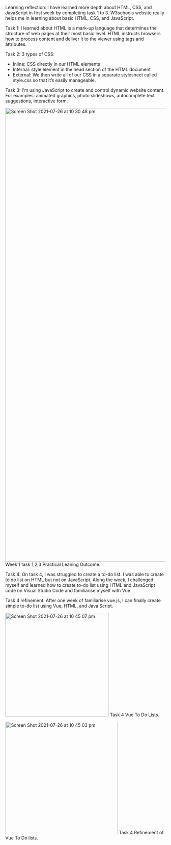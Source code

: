 Learning reflection: I have learned more depth about HTML, CSS, and JavaScript in first week by completing task 1 to 3.
W3schools website really helps me in learning about basic HTML, CSS, and JavaScript. 

Task 1: I learned about HTML is a mark-up language that determines the structure of web pages at their most basic level. HTML instructs browsers how to process content and deliver it to the viewer using tags and attributes.  

Task 2:
3 types of CSS:
-	Inline: CSS directly in our HTML elements
-	Internal: style element in the head section of the HTML document
-	External: We then write all of our CSS in a separate stylesheet called style.css so that it’s easily manageable.

Task 3: I'm using JavaScript to create and control dynamic website content. For examples: animated graphics, photo slideshows, autocomplete text suggestions, interactive form.

<img width="1425" alt="Screen Shot 2021-07-26 at 10 30 48 pm" src="https://user-images.githubusercontent.com/87454125/126988964-474104fe-2322-40f0-90c1-9284bc25c16a.png"> Week 1 task 1,2,3 Practical Leaning Outcome.

Task 4: On task 4, I was struggled to create a to-do list. I was able to create to do list on HTML but not on JavaScript. Along the week, I challenged myself and learned how to create to-do list using HTML and JavaScript code on Visual Studio Code and familiarise myself with Vue.

Task 4 refinement: After one week of familiarise vue.js, I can finally create simple to-do list using Vue, HTML, and Java Script. 

<img width="325" alt="Screen Shot 2021-07-26 at 10 45 07 pm" src="https://user-images.githubusercontent.com/87454125/126990852-e0bc64dd-b691-4678-925c-980ddd9d6f1f.png"> Task 4 Vue To Do Lists.

<img width="353" alt="Screen Shot 2021-07-26 at 10 45 03 pm" src="https://user-images.githubusercontent.com/87454125/126990873-1960d910-53cd-4b94-b8b2-103bffdf3c02.png"> Task 4 Refinement of Vue To Do lists.


